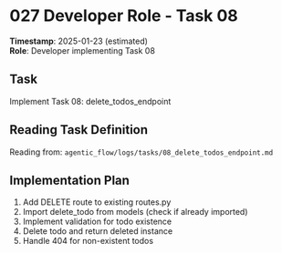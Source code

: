 # 027 Developer Role - Task 08
**Timestamp**: 2025-01-23 (estimated)  
**Role**: Developer implementing Task 08

## Task
Implement Task 08: delete_todos_endpoint

## Reading Task Definition
Reading from: `agentic_flow/logs/tasks/08_delete_todos_endpoint.md`

## Implementation Plan
1. Add DELETE route to existing routes.py
2. Import delete_todo from models (check if already imported)
3. Implement validation for todo existence
4. Delete todo and return deleted instance
5. Handle 404 for non-existent todos